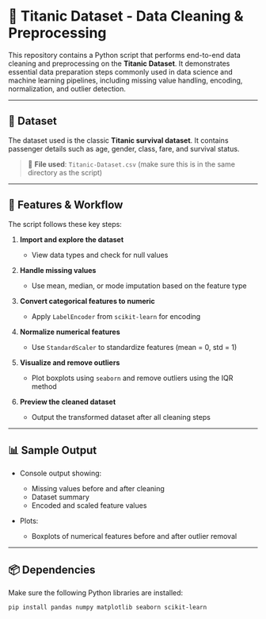 # 🧹 Titanic Dataset - Data Cleaning & Preprocessing

This repository contains a Python script that performs end-to-end data cleaning and preprocessing on the **Titanic Dataset**. It demonstrates essential data preparation steps commonly used in data science and machine learning pipelines, including missing value handling, encoding, normalization, and outlier detection.

---

## 📁 Dataset

The dataset used is the classic **Titanic survival dataset**. It contains passenger details such as age, gender, class, fare, and survival status.

> 🔸 **File used**: `Titanic-Dataset.csv` (make sure this is in the same directory as the script)

---

## 🔧 Features & Workflow

The script follows these key steps:

1. **Import and explore the dataset**
   - View data types and check for null values

2. **Handle missing values**
   - Use mean, median, or mode imputation based on the feature type

3. **Convert categorical features to numeric**
   - Apply `LabelEncoder` from `scikit-learn` for encoding

4. **Normalize numerical features**
   - Use `StandardScaler` to standardize features (mean = 0, std = 1)

5. **Visualize and remove outliers**
   - Plot boxplots using `seaborn` and remove outliers using the IQR method

6. **Preview the cleaned dataset**
   - Output the transformed dataset after all cleaning steps

---

## 📊 Sample Output

- Console output showing:
  - Missing values before and after cleaning
  - Dataset summary
  - Encoded and scaled feature values

- Plots:
  - Boxplots of numerical features before and after outlier removal

---

## 📦 Dependencies

Make sure the following Python libraries are installed:
```bash
pip install pandas numpy matplotlib seaborn scikit-learn
